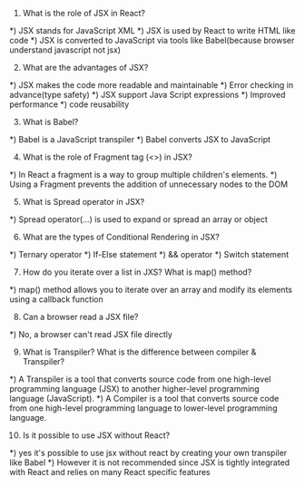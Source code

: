 1) What is the role of JSX in React?

*) JSX stands for JavaScript XML
*) JSX is used by React to write HTML like code 
*) JSX is converted to JavaScript via tools like Babel(because browser understand javascript not jsx)

2) What are the advantages of JSX?

*) JSX makes the code more readable and maintainable
*) Error checking in advance(type safety)
*) JSX support Java Script expressions
*) Improved performance
*) code reusability

3) What is Babel?

*) Babel is a JavaScript transpiler
*) Babel converts JSX to JavaScript

4) What is the role of Fragment tag (<>) in JSX? 

*) In React a fragment is a way to group multiple children's elements.
*) Using a Fragment prevents the addition of unnecessary nodes to the DOM

5) What is Spread operator in JSX?

*) Spread operator(...) is used to expand or spread an array or object

6) What are the types of Conditional Rendering in JSX?

*) Ternary operator
*) If-Else statement
*) && operator
*) Switch statement

7) How  do you iterate over a list in JXS? What is map() method?

*) map() method allows you to iterate over an array and modify its elements using a callback function

8) Can a browser read a JSX file?

*) No, a browser can't read JSX file directly

9) What is Transpiler? What is the difference between compiler & Transpiler?

 *) A Transpiler is a tool that converts source code from one high-level programming language (JSX) to another higher-level programming language (JavaScript).
 *) A Compiler is a tool that converts source code from one high-level programming language to lower-level programming language.

 10) Is it possible to use JSX without React?

 *) yes it's possible to use jsx without react by creating your own transpiler like Babel
 *) However it is not recommended since JSX is tightly integrated with React and relies on many React specific features